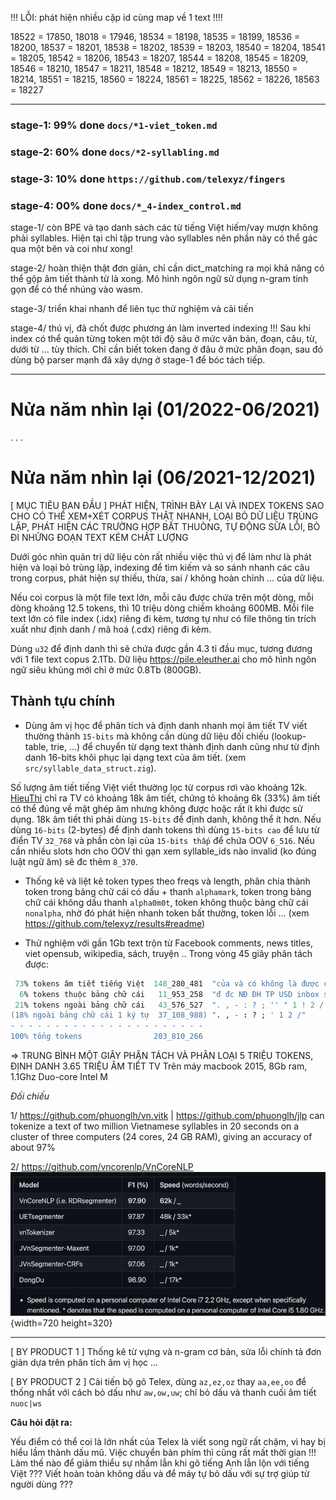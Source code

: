 !!! LỖI: phát hiện nhiều cặp id cùng map về 1 text !!!!

18522 = 17850, 18018 = 17946, 18534 = 18198, 18535 = 18199, 18536 = 18200, 18537 = 18201, 18538 = 18202, 18539 = 18203, 18540 = 18204, 18541 = 18205, 18542 = 18206, 18543 = 18207, 18544 = 18208, 18545 = 18209, 18546 = 18210, 18547 = 18211, 18548 = 18212, 18549 = 18213, 18550 = 18214, 18551 = 18215, 18560 = 18224, 18561 = 18225, 18562 = 18226, 18563 = 18227

- - -

### stage-1: 99% done `docs/*1-viet_token.md`

### stage-2: 60% done `docs/*2-syllabling.md`

### stage-3: 10% done `https://github.com/telexyz/fingers`

### stage-4: 00% done `docs/*_4-index_control.md`

stage-1/ còn BPE và tạo danh sách các từ tiếng Việt hiếm/vay mượn không phải syllables. Hiện tại chỉ tập trung vào syllables nên phần này có thể gác qua một bên và coi như xong!

stage-2/ hoàn thiện thật đơn giản, chỉ cần dict_matching ra mọi khả năng có thể gộp âm tiết thành từ là xong. Mô hình ngôn ngữ sử dụng n-gram tinh gọn để có thể nhúng vào wasm.

stage-3/ triển khai nhanh để liên tục thử nghiệm và cải tiến

stage-4/ thú vị, đã chốt được phương án làm inverted indexing !!! Sau khi index có thể quản từng token một tới độ sâu ở mức văn bản, đoạn, câu, từ, dưới từ ... tùy thích. Chỉ cần biết token đang ở đâu ở mức phân đoạn, sau đó dùng bộ parser mạnh đã xây dựng ở stage-1 để bóc tách tiếp.

- - -

# Nửa năm nhìn lại (01/2022-06/2021)
. . .

# Nửa năm nhìn lại (06/2021-12/2021)

[ MỤC TIÊU BAN ĐẦU ] PHÁT HIỆN, TRÌNH BÀY LẠI VÀ INDEX TOKENS SAO CHO CÓ THỂ XEM+XÉT CORPUS THẬT NHANH, LOẠI BỎ DỮ LIỆU TRÙNG LẶP, PHÁT HIỆN CÁC TRƯỜNG HỢP BẤT THUÒNG, TỰ ĐỘNG SỬA LỖI, BỎ ĐI NHỮNG ĐOẠN TEXT KÉM CHẤT LƯỢNG

Dưới góc nhìn quản trị dữ liệu còn rất nhiều việc thú vị để làm như là phát hiện và loại bỏ trùng lặp, indexing để tìm kiếm và so sánh nhanh các câu trong corpus, phát hiện sự thiếu, thừa, sai / không hoàn chỉnh ... của dữ liệu.

Nếu coi corpus là một file text lớn, mỗi câu được chứa trên một dòng, mỗi dòng khoảng 12.5 tokens, thì 10 triệu dòng chiếm khoảng 600MB. Mỗi file text lớn có file index (.idx) riêng đi kèm, tương tự như có file thông tin trích xuất như định danh / mã hoá (.cdx) riêng đi kèm.

Dùng `u32` để định danh thì sẽ chứa được gần 4.3 tỉ đầu mục, tương đương với 1 file text copus 2.1Tb. Dữ liệu https://pile.eleuther.ai cho mô hình ngôn ngữ siêu khủng mới chỉ ở mức 0.8Tb (800GB).


## Thành tựu chính

* Dùng âm vị học để phân tích và định danh nhanh mọi âm tiết TV viết thường thành `15-bits` mà không cần dùng dữ liệu đối chiếu (lookup-table, trie, ...) để chuyển từ dạng text thành định danh cũng như từ định danh 16-bits khôi phục lại dạng text của âm tiết. (xem `src/syllable_data_struct.zig`). 

Số lượng âm tiết tiếng Việt viết thường lọc từ corpus rơi vào khoảng 12k. [HieuThi](http://www.hieuthi.com/blog/2017/03/21/all-vietnamese-syllables.html) chỉ ra TV có khoảng 18k âm tiết, chứng tỏ khoảng 6k (33%) âm tiết có thể đúng về mặt ghép âm nhưng không được hoặc rất ít khi được sử dụng. 18k âm tiết thì phải dùng `15-bits` để định danh, không thể ít hơn. Nếu dùng `16-bits` (2-bytes) để định danh tokens thì dùng `15-bits cao` để lưu từ điển TV `32_768` và phần còn lại của `15-bits thấp` để chứa OOV `6_516`. Nếu cần nhiều slots hơn cho OOV thì gạn xem syllable_ids nào invalid (ko đúng luật ngữ âm) sẽ đc thêm `8_370`.

* Thống kê và liệt kê token types theo freqs và length, phân chia thành token trong bảng chữ cái có dấu + thanh `alphamark`, token trong bảng chữ cái không dấu thanh `alpha0m0t`, token không thuộc bảng chữ cái `nonalpha`, nhờ đó phát hiện nhanh token bất thường, token lỗi ... (xem https://github.com/telexyz/results#readme)

* Thử nghiệm với gần 1Gb text trộn từ Facebook comments, news titles, viet opensub, wikipedia, sách, truyện .. Trong vòng 45 giây phân tách được: 
```r
 73% tokens âm tiết tiếng Việt  148_280_481  "của và có không là được cho các"
  6% tokens thuộc bảng chữ cái   11_953_258  "đ đc NĐ ĐH TP USD inbox shop"
 21% tokens ngoài bảng chữ cái   43_576_527  ". , - : ? ; '' " 1 ! 2 / ... 2020 🤣 19000019"
(18% ngoài bảng chữ cái 1 ký tự  37_108_988) ". , - : ? ; ' 1 2 /"
- - - - - - - - - - - - - - - - - - - - - -
100% tổng tokens                203_810_266
```
=> TRUNG BÌNH MỘT GIÂY PHÂN TÁCH VÀ PHÂN LOẠI 5 TRIỆU TOKENS, ĐỊNH DANH 3.65 TRIỆU ÂM TIẾT TV
Trên máy macbook 2015, 8Gb ram, 1.1Ghz Duo-core Intel M

_Đối chiếu_

1/ https://github.com/phuonglh/vn.vitk | https://github.com/phuonglh/jlp can tokenize a text of two million Vietnamese syllables in 20 seconds on a cluster of three computers (24 cores, 24 GB RAM), giving an accuracy of about 97%

2/ https://github.com/vncorenlp/VnCoreNLP
![](docs/files/vn_word_segmenters_speed.png){width=720 height=320}


- - -

[ BY PRODUCT 1 ] Thống kê từ vựng và n-gram cơ bản, sửa lỗi chính tả đơn giản dựa trên phân tích âm vị học ...

[ BY PRODUCT 2 ] Cải tiến bộ gõ Telex, dùng `az,ez,oz` thay `aa,ee,oo` để thống nhất với cách bỏ dấu như `aw,ow,uw`; chỉ bỏ dấu và thanh cuối âm tiết `nuoc|ws`

__Câu hỏi đặt ra:__

Yếu điểm có thể coi là lớn nhất của Telex là viết song ngữ rất chậm,
vì hay bị hiểu lầm thành dấu mũ. Việc chuyển bàn phím thì cũng rất mất thời gian !!!
Làm thế nào để giảm thiểu sự nhầm lẫn khi gõ tiếng Anh lẫn lộn với tiếng Việt ???
Viết hoàn toàn không dấu và để máy tự bỏ dấu với sự trợ giúp từ người dùng ???
